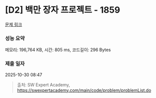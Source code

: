 # [D2] 백만 장자 프로젝트 - 1859 

[문제 링크](https://swexpertacademy.com/main/code/problem/problemDetail.do?contestProbId=AV5LrsUaDxcDFAXc) 

### 성능 요약

메모리: 196,764 KB, 시간: 805 ms, 코드길이: 296 Bytes

### 제출 일자

2025-10-30 08:47



> 출처: SW Expert Academy, https://swexpertacademy.com/main/code/problem/problemList.do